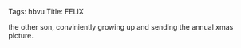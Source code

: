 Tags: hbvu
Title: FELIX
  
the other son, conviniently growing up and sending the annual xmas picture.